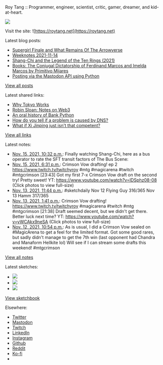 Roy Tang :: Programmer, engineer, scientist, critic, gamer, dreamer, and kid-at-heart.

![](https://roytang.net/static/img/profile.jpg)

Visit the site: ![https://roytang.net](https://roytang.net)

Latest blog posts:

- [Supergirl Finale and What Remains Of The Arrowverse](https://roytang.net/2021/11/supergirl-finale-arrowverse/)
- [Weeknotes 2021-11-14](https://roytang.net/2021/11/weeknotes-11-14/)
- [Shang-Chi and the Legend of the Ten Rings (2021)](https://roytang.net/2021/11/shang-chi/)
- [Books: The Conjugal Dictatorship of Ferdinand Marcos and Imelda Marcos by Primitivo Mijares](https://roytang.net/2021/11/conjugal-dictatorship/)
- [Posting via the Mastodon API using Python](https://roytang.net/2021/11/mastodon-api-python/)

[View all posts](https://roytang.net/blog)

Latest shared links:

- [Why Tokyo Works](https://roytang.net/2021/11/why-tokyo-works/)
- [Robin Sloan: Notes on Web3](https://roytang.net/2021/11/10809c364f1dd42fcd491152765e682b/)
- [An oral history of Bank Python](https://roytang.net/2021/11/an-oral-history-of-bank-python/)
- [How do you tell if a problem is caused by DNS?](https://roytang.net/2021/11/how-do-you-tell-if-a-problem-is-caused-by-dns/)
- [What if Xi Jinping just isn&#x27;t that competent?](https://roytang.net/2021/11/what-if-xi-jinping-just-isnt-that-competent/)

[View all links](https://roytang.net/links)

Latest notes:

- [Nov. 15, 2021, 10:32 p.m.](https://roytang.net/2021/11/1460254315365371909/): Finally watching Shang-Chi, here as a bus operator to rate the SFT transit factors of The Bus Scene:
- [Nov. 15, 2021, 6:31 p.m.](https://roytang.net/2021/11/1460193829928251392/): Crimson Vow drafting! ep 2 https://www.twitch.tv/twitchyroy #mtg #magicarena #twitch #mtgcrimson [23:43] Got my first 7-x Crimson Vow draft on the second try! Pretty sweet! YT: https://www.youtube.com/watch?v=lDSphz08-08 (Click photos to view full-size)
- [Nov. 13, 2021, 11:44 p.m.](https://roytang.net/2021/11/ad2595c7a2c1045bbeb18b82153c9140/): #sketchdaily Nov 12 Flying Guy 316/365 Nov 13 Hamm 317/365
- [Nov. 13, 2021, 1:41 p.m.](https://roytang.net/2021/11/1459395928050257927/): Crimson Vow drafting! https://www.twitch.tv/twitchyroy #magicarena #twitch #mtg #mtgcrimson [21:38] Draft seemed decent, but we didn&#x27;t get there. Better luck next time? YT: https://www.youtube.com/watch?v=yWCAkx9neSA (Click photos to view full-size)
- [Nov. 12, 2021, 10:54 p.m.](https://roytang.net/2021/11/1f7e21d6954f841659274ba57915e9ef/): As is usual, I did a Crimson Vow sealed on #MagicArena to get a feel for the limited format. Got some good rares, but sadly didn&#x27;t manage to get the 7th win (last opponent had Chandra and Manaform Hellkite lol) Will see if I can stream some drafts this weekend! #mtgcrimson

[View all notes](https://roytang.net/notes)

Latest sketches:


- ![](https://roytang.net/media/cache/8c/fe/8cfedbde76d1fc9206fc17c0e3aec461.jpg)
- ![](https://roytang.net/media/cache/01/e1/01e19f1be5a41ea560f0f358f0de5c5e.jpg)
- ![](https://roytang.net/media/cache/ca/60/ca60a44171e28b2f9a8d4c13f131d50e.jpg)

[View sketchbook](https://roytang.net/albums/sketchbook)


Elsewhere:

- [Twitter](https://twitter.com/roytang)
- [Mastodon](https://mastodon.technology/@roytang)
- [Twitch](https://twitch.tv/twitchyroy)
- [LinkedIn](https://www.linkedin.com/in/roytang)
- [Instagram](https://instagram.com/roytang0400)
- [Github](https://github.com/roytang)
- [Reddit](https://reddit.com/u/hungryroy)
- [Ko-fi](https://ko-fi.com/roytang)
- [](mailto:hello@roytang.net)